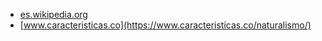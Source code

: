 * [es.wikipedia.org](https://es.wikipedia.org/wiki/Naturalismo_(filosof%C3%ADa))
* [www.caracteristicas.co](https://www.caracteristicas.co/naturalismo/)
